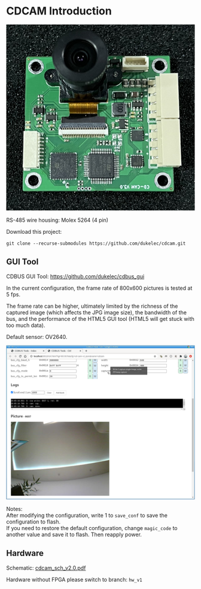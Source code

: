 CDCAM Introduction
=======================================

<img src="doc/cdcam_v3.jpg">

RS-485 wire housing: Molex 5264 (4 pin)

Download this project:
```
git clone --recurse-submodules https://github.com/dukelec/cdcam.git
```

## GUI Tool

CDBUS GUI Tool: https://github.com/dukelec/cdbus_gui

In the current configuration, the frame rate of 800x600 pictures is tested at 5 fps.  

The frame rate can be higher, ultimately limited by the richness of the captured image (which affects the JPG image size),
the bandwidth of the bus, and the performance of the HTML5 GUI tool (HTML5 will get stuck with too much data).

Default sensor: OV2640.

<img src="doc/cdbus_gui.png">

Notes:  
After modifying the configuration, write 1 to `save_conf` to save the configuration to flash.  
If you need to restore the default configuration, change `magic_code` to another value and save it to flash. Then reapply power.


## Hardware

Schematic: <a href="hardware/cdcam_sch_v2.0.pdf">cdcam_sch_v2.0.pdf</a>

Hardware without FPGA please switch to branch: `hw_v1`

